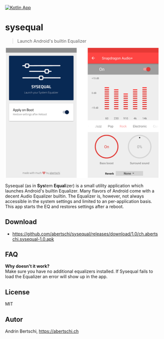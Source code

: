 [![Kotlin App](https://img.shields.io/badge/Android-Kotlin-green.svg?style=flat)]()

# sysequal

> Launch Android's builtin Equalizer

<img src="./assets/cover.png" width="900">

Sysequal (as in **Sys**tem **Equal**izer) is a small utility
application which launches Android's builtin Equalizer. Many flavors of Android
come with a decent Audio Equalizer builtin. The Equalizer is, however, not
always accessible in the system settings and limited to an per-application
basis. This app starts the EQ and restores
settings after a reboot.

## Download
- https://github.com/abertschi/sysequal/releases/download/1.0/ch.abertschi.sysequal-1.0.apk

## FAQ
**Why doesn't it work?**  
Make sure you have no additional equalizers installed. If Sysequal
fails to load the Equalizer an error will show up in the app.

## License
MIT

## Autor
Andrin Bertschi, https://abertschi.ch
